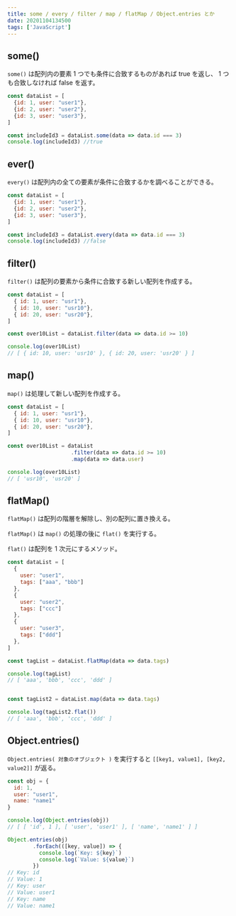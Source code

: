 ```yaml
---
title: some / every / filter / map / flatMap / Object.entries とか
date: 20201104134500
tags: ['JavaScript']
---
```


## some()
`some()` は配列内の要素 1 つでも条件に合致するものがあれば true を返し、 1 つも合致しなければ false を返す。

```javascript
const dataList = [
  {id: 1, user: "user1"},
  {id: 2, user: "user2"},
  {id: 3, user: "user3"},
]

const includeId3 = dataList.some(data => data.id === 3)
console.log(includeId3) //true
```

## ever()
`every()` は配列内の全ての要素が条件に合致するかを調べることができる。
```javascript
const dataList = [
  {id: 1, user: "user1"},
  {id: 2, user: "user2"},
  {id: 3, user: "user3"},
]

const includeId3 = dataList.every(data => data.id === 3)
console.log(includeId3) //false
```

## filter()
`filter()` は配列の要素から条件に合致する新しい配列を作成する。

```javascript
const dataList = [
  { id: 1, user: "usr1"},
  { id: 10, user: "usr10"},
  { id: 20, user: "usr20"},
]

const over10List = dataList.filter(data => data.id >= 10)

console.log(over10List)
// [ { id: 10, user: 'usr10' }, { id: 20, user: 'usr20' } ]
```

## map()
`map()` は処理して新しい配列を作成する。

```javascript
const dataList = [
  { id: 1, user: "usr1"},
  { id: 10, user: "usr10"},
  { id: 20, user: "usr20"},
]

const over10List = dataList
                    .filter(data => data.id >= 10)
                    .map(data => data.user)

console.log(over10List)
// [ 'usr10', 'usr20' ]
```

## flatMap()
`flatMap()` は配列の階層を解除し、別の配列に置き換える。

`flatMap()` は `map()` の処理の後に `flat()` を実行する。

`flat()` は配列を 1 次元にするメソッド。

```javascript
const dataList = [
  {
    user: "user1",
    tags: ["aaa", "bbb"]
  },
  {
    user: "user2",
    tags: ["ccc"]
  },
  {
    user: "user3",
    tags: ["ddd"]
  },
]

const tagList = dataList.flatMap(data => data.tags)

console.log(tagList)
// [ 'aaa', 'bbb', 'ccc', 'ddd' ]


const tagList2 = dataList.map(data => data.tags)

console.log(tagList2.flat())
// [ 'aaa', 'bbb', 'ccc', 'ddd' ]
```

## Object.entries()
`Object.entries( 対象のオブジェクト )` を実行すると `[[key1, value1], [key2, value2]]` が返る。

```javascript
const obj = {
  id: 1,
  user: "user1",
  name: "name1"
}

console.log(Object.entries(obj))
// [ [ 'id', 1 ], [ 'user', 'user1' ], [ 'name', 'name1' ] ]

Object.entries(obj)
        .forEach(([key, value]) => {
          console.log(`Key: ${key}`)
          console.log(`Value: ${value}`)
        })
// Key: id
// Value: 1
// Key: user
// Value: user1
// Key: name
// Value: name1
```
